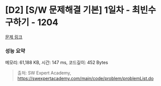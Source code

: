 # [D2] [S/W 문제해결 기본] 1일차 - 최빈수 구하기 - 1204 

[문제 링크](https://swexpertacademy.com/main/code/problem/problemDetail.do?contestProbId=AV13zo1KAAACFAYh) 

### 성능 요약

메모리: 61,188 KB, 시간: 147 ms, 코드길이: 452 Bytes



> 출처: SW Expert Academy, https://swexpertacademy.com/main/code/problem/problemList.do